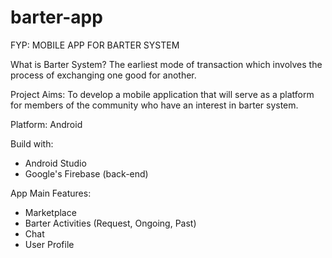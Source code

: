 # barter-app
FYP: MOBILE APP FOR BARTER SYSTEM 

What is Barter System?
The earliest mode of transaction which involves the process of exchanging one good for another.

Project Aims:
To develop a mobile application that will serve as a platform for members of the community who have an interest in barter system.

Platform:
Android

Build with: 
- Android Studio
- Google's Firebase (back-end)

App Main Features:
- Marketplace
- Barter Activities (Request, Ongoing, Past)
- Chat
- User Profile


